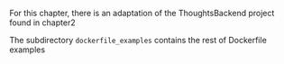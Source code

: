 For this chapter, there is an adaptation of the ThoughtsBackend project found in chapter2

The subdirectory `dockerfile_examples` contains the rest of Dockerfile examples

